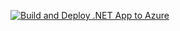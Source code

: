 [![Build and Deploy .NET App to Azure](https://github.com/Abhishek-6770/DotNET_app_service/actions/workflows/dotnet-azure-deploy.yml/badge.svg)](https://github.com/Abhishek-6770/DotNET_app_service/actions/workflows/dotnet-azure-deploy.yml)
